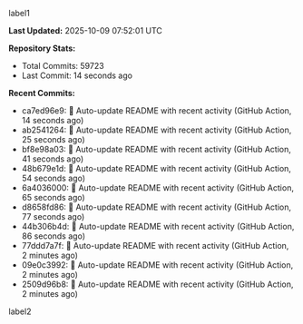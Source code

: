 
label1 
<!-- ACTIVITY_START -->
**Last Updated:** 2025-10-09 07:52:01 UTC

**Repository Stats:**
- Total Commits: 59723
- Last Commit: 14 seconds ago

**Recent Commits:**
- ca7ed96e9: 🤖 Auto-update README with recent activity (GitHub Action, 14 seconds ago)
- ab2541264: 🤖 Auto-update README with recent activity (GitHub Action, 25 seconds ago)
- bf8e98a03: 🤖 Auto-update README with recent activity (GitHub Action, 41 seconds ago)
- 48b679e1d: 🤖 Auto-update README with recent activity (GitHub Action, 54 seconds ago)
- 6a4036000: 🤖 Auto-update README with recent activity (GitHub Action, 65 seconds ago)
- d8658fd86: 🤖 Auto-update README with recent activity (GitHub Action, 77 seconds ago)
- 44b306b4d: 🤖 Auto-update README with recent activity (GitHub Action, 86 seconds ago)
- 77ddd7a7f: 🤖 Auto-update README with recent activity (GitHub Action, 2 minutes ago)
- 09e0c3992: 🤖 Auto-update README with recent activity (GitHub Action, 2 minutes ago)
- 2509d96b8: 🤖 Auto-update README with recent activity (GitHub Action, 2 minutes ago)
<!-- ACTIVITY_END -->

label2
